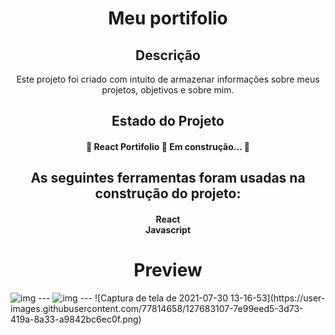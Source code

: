 <h1 align="center">Meu portifolio</h1>

<h2 align="center">Descrição</h2>

<p align="center">Este projeto foi criado com intuito de armazenar informações sobre meus projetos, objetivos e sobre mim.</p>

<h2 align="center">Estado do Projeto</h2>

<h4 align="center"> 
	🚧  React Portifolio 🚀 Em construção...  🚧
</h4>


<h2 align="center">As seguintes ferramentas foram usadas na construção do projeto:</h2>

<h4 align="center"> React<br>
 Javascript</h4>

<h1 align="center"> Preview </h1>

<img src="https://user-images.githubusercontent.com/77814658/127683099-1d356cd0-b442-4c63-b84a-e63268428ca6.png" alt="img" />
---
<img src="https://user-images.githubusercontent.com/77814658/127683106-495080ec-ca6e-4666-af2e-0062b8bbac2f.png" alt="img" />
---
![Captura de tela de 2021-07-30 13-16-53](https://user-images.githubusercontent.com/77814658/127683107-7e99eed5-3d73-419a-8a33-a9842bc6ec0f.png)
